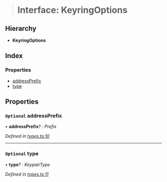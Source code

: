 > # Interface: KeyringOptions

## Hierarchy

* **KeyringOptions**

## Index

### Properties

* [addressPrefix](_types_.keyringoptions.md#optional-addressprefix)
* [type](_types_.keyringoptions.md#optional-type)

## Properties

### `Optional` addressPrefix

• **addressPrefix**? : *Prefix*

*Defined in [types.ts:10](https://github.com/polkadot-js/common/blob/a8b28a2/packages/keyring/src/types.ts#L10)*

___

### `Optional` type

• **type**? : *KeypairType*

*Defined in [types.ts:11](https://github.com/polkadot-js/common/blob/a8b28a2/packages/keyring/src/types.ts#L11)*